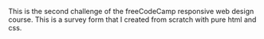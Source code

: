 This is the second challenge of the freeCodeCamp responsive web design course. This is a survey form that I created from scratch with pure html and css.
